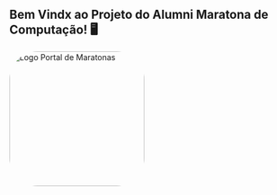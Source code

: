 ## Bem Vindx ao Projeto do Alumni Maratona de Computação! :desktop_computer:

<img align="middle" alt="Logo Portal de Maratonas" height="240"  style="border-radius:50px;" src="https://maratona.sbc.org.br/imagens/logonovo.jpg">

<!--

**Here are some ideas to get you started:**

🙋‍♀️ A short introduction - what is your organization all about?
🌈 Contribution guidelines - how can the community get involved?
👩‍💻 Useful resources - where can the community find your docs? Is there anything else the community should know?
🍿 Fun facts - what does your team eat for breakfast?
🧙 Remember, you can do mighty things with the power of [Markdown](https://docs.github.com/github/writing-on-github/getting-started-with-writing-and-formatting-on-github/basic-writing-and-formatting-syntax)
-->
